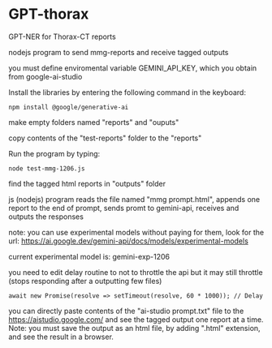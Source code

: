 # GPT-thorax

GPT-NER for Thorax-CT reports

nodejs program to send mmg-reports and receive tagged outputs

you must define enviromental variable GEMINI_API_KEY, which you obtain from google-ai-studio

Install the libraries by entering the following command in the keyboard:
```
npm install @google/generative-ai
```
make empty folders named "reports" and "ouputs"

copy contents of the "test-reports" folder to the "reports"

Run the program by typing:
```
node test-mmg-1206.js
```
find the tagged html reports in "outputs" folder

js (nodejs) program reads the file named "mmg prompt.html", appends one report to the end of prompt, sends promt to gemini-api, receives and outputs the responses

note: you can use experimental models without paying for them, look for the url: https://ai.google.dev/gemini-api/docs/models/experimental-models

current experimental model is: gemini-exp-1206

you need to edit delay routine to not to throttle the api but it may still throttle (stops responding after a outputting few files)
```
await new Promise(resolve => setTimeout(resolve, 60 * 1000)); // Delay
```
you can directly paste contents of the "ai-studio prompt.txt" file to the https://aistudio.google.com/ and see the tagged output one report at a time. Note: you must save the output as an html file, by adding ".html" extension, and see the result in a browser.

